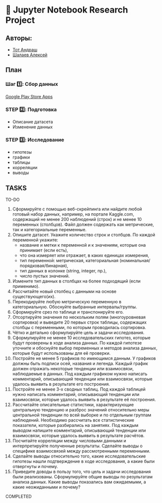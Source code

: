 # :notebook_with_decorative_cover: Jupyter Notebook Research Project
## Авторы:
* [Тот Андраш](https://github.com/tothandras-hse)
* [Шалаев Алексей](https://github.com/AlexeyShalaev)


## План

### Шаг :one:: Сбор данных
[Google Play Store Apps](https://www.kaggle.com/datasets/lava18/google-play-store-apps)

### STEP :two:: Подготовка
* Описание датасета
* Изменение данных

### STEP :three:: Исследование
* гипотезы
* графики
* таблицы
* корреляции
* выводы

## TASKS
TO-DO
1. Сформируйте с помощью веб-скрейпинга или найдите любой готовый набор данных, например, на портале Kaggle.com, содержащий не менее 200 наблюдений (строк) и не менее 10 переменных (столбцов). Файл должен содержать как метрические, так и категориальные переменные. 
2. Опишите датасет. Укажите количество строк и столбцов. По каждой переменной укажите: 
   - название и метки к переменной и к значениям, которые она принимает (если есть),
   - что она измеряет или отражает, в каких единицах измерения,
   - тип переменной: метрическая, категориальная (номинальная/порядковая/бинарная),
   - тип данных в колонке (string, integer, пр.),
   - число пустых значений.
3. Измените тип данных в столбцах на более подходящий (если применимо).
4. Рассчитайте новый столбец с данными на основе существующего(их).
5. Перекодируйте любую метрическую переменную в категориальную. Обоснуйте выбранные интервалы/группы. 
6. Сформируйте срез по таблице и транспонируйте его.
7. Отсортируйте значения по нескольким полям (многоуровневая сортировка) и выведите 20 первых строк таблицы, содержащих столбцы с переменными, по которым проводилась сортировка. 
8. Чётко и детально сформулируйте цель и задачи исследования. 
9. Сформулируйте не менее 10 исследовательских гипотез, которые будут проверены в ходе анализа данных. По каждой гипотезе уточните и обоснуйте выбор переменных и методов анализа данных, которые будут использованы для её проверки.
10. Постройте не менее 5 графиков по имеющимся данным. У графиков должны быть подписи осей, названия и легенда. Каждый график должен отражать некоторые тенденции или взаимосвязи, наблюдаемые в данных. Под каждым графиком нужно написать комментарий, описывающий тенденции или взаимосвязи, которые удалось выявить в результате его построения. 
11. Постройте не менее 3-х сводных таблиц. Под каждой таблицей нужно написать комментарий, описывающий тенденции или взаимосвязи, которые удалось выявить в результате её построения. 
12. Рассчитайте описательные статистики, характеризующие центральную тенденцию и разброс значений относительно меры центральной тенденции по всей выборке и по отдельным группам наблюдений. Необходимо рассчитать все статистические показатели, которые разбирались на занятиях. Под каждым выводом напишите комментарий, описывающий тенденции или взаимосвязи, которые удалось выявить в результате расчётов.
13. Посчитайте корреляции между числовыми данными и интерпретируйте полученные результаты. Сделайте выводы о специфике взаимосвязей между рассмотренными переменными.
14. Сделайте выводы относительно того, какие исследовательские гипотезы нашли подтверждение в ходе исследования, а какие были отвергнуты и почему.
15. Приведите доводы в пользу того, что цель и задачи исследования были реализованы. Сформулируйте общие выводы по результатам анализа данных. Какие выводы показались вам ожидаемыми, а какие неожиданными и почему?


COMPLETED
